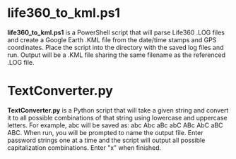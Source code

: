 # life360_to_kml.ps1
**life360_to_kml.ps1** is a PowerShell script that will parse Life360 .LOG files and create a Google Earth .KML file from the date/time stamps and GPS coordinates. Place the script into the directory with the saved log files and run. Output will be a .KML file sharing the same filename as the referenced .LOG file.

# TextConverter.py
**TextConverter.py** is a Python script that will take a given string and convert it to all possible combinations of that string using lowercase and uppercase letters. For example, abc will be saved as: abc Abc aBc abC ABc AbC aBC ABC. When run, you will be prompted to name the output file. Enter password strings one at a time and the script will output all possible capitalization combinations. Enter "x" when finished.
